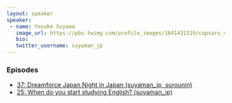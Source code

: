 ```yaml
---
layout: speaker
speaker:
 - name: Yosuke Suyama
   image_url: https://pbs.twimg.com/profile_images/1641431319/cupsaru_400x400.jpg
   bio:
   twitter_username: suyaman_jp
---
```


### Episodes

- [37: Dreamforce Japan Night in Japan (suyaman_jp, surounin)](/037/)
- [25: When do you start studying English? (suyaman_jp)](/025/)
